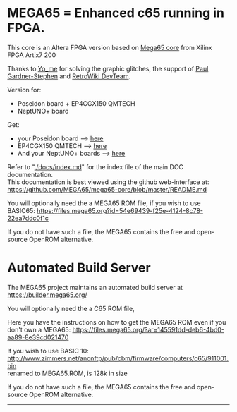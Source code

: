 # MEGA65 = Enhanced c65 running in FPGA.
 
This core is an Altera FPGA version based on [Mega65 core](https://github.com/MEGA65/mega65-core) from Xilinx FPGA Artix7 200 

Thanks to [Yo_me](https://github.com/naeloob) for solving the graphic glitches, the support of [Paul Gardner-Stephen](HTTP://mega65.org) and [RetroWiki DevTeam](https://www.retrowiki.es/).

Version for:
   - Poseidon board + EP4CGX150 QMTECH
   - NeptUNO+ board

Get:
- your Poseidon board --> [here](https://manuferhi.com/p/poseidon-motherboard)
- EP4CGX150 QMTECH --> [here](https://www.aliexpress.us/item/3256803879412530.html)
- And your NeptUNO+ boards --> [here](https://antoniovillena.com/product/neptuno-plus/)


Refer to "[./docs/index.md](./docs/index.md)" for the index file of the main DOC documentation.  
This documentation is best viewed using the github web-interface at:  
https://github.com/MEGA65/mega65-core/blob/master/README.md

You will optionally need the a MEGA65 ROM file, if you wish to use BASIC65:
https://files.mega65.org?id=54e69439-f25e-4124-8c78-22ea7ddc0f1c

If you do not have such a file, the MEGA65 contains the free and open-source
OpenROM alternative.

# Automated Build Server

The MEGA65 project maintains an automated build server at https://builder.mega65.org/

You will optionally need the a C65 ROM file,

Here you have the instructions on how to get the MEGA65 ROM even if you don't own a MEGA65:
https://files.mega65.org/?ar=145591dd-deb6-4bd0-aa89-8e39cd021470

If you wish to use BASIC 10:
http://www.zimmers.net/anonftp/pub/cbm/firmware/computers/c65/911001.bin  
renamed to MEGA65.ROM, is 128k in size

If you do not have such a file, the MEGA65 contains the free and open-source
OpenROM alternative.



------------
